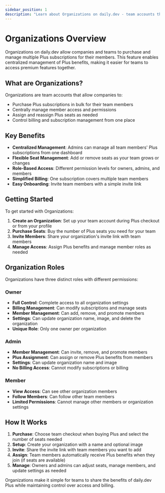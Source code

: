 ```yaml
---
sidebar_position: 1
description: "Learn about Organizations on daily.dev - team accounts that allow companies to purchase and manage multiple Plus subscriptions centrally with role-based access control."
---
```


# Organizations Overview

Organizations on daily.dev allow companies and teams to purchase and manage multiple Plus subscriptions for their members. This feature enables centralized management of Plus benefits, making it easier for teams to access premium features together.

## What are Organizations?

Organizations are team accounts that allow companies to:

- Purchase Plus subscriptions in bulk for their team members
- Centrally manage member access and permissions
- Assign and reassign Plus seats as needed
- Control billing and subscription management from one place

## Key Benefits

- **Centralized Management**: Admins can manage all team members' Plus subscriptions from one dashboard
- **Flexible Seat Management**: Add or remove seats as your team grows or changes
- **Role-Based Access**: Different permission levels for owners, admins, and members
- **Simplified Billing**: One subscription covers multiple team members
- **Easy Onboarding**: Invite team members with a simple invite link

## Getting Started

To get started with Organizations:

1. **Create an Organization**: Set up your team account during Plus checkout or from your profile
2. **Purchase Seats**: Buy the number of Plus seats you need for your team
3. **Invite Members**: Share your organization's invite link with team members
4. **Manage Access**: Assign Plus benefits and manage member roles as needed

## Organization Roles

Organizations have three distinct roles with different permissions:

### Owner
- **Full Control**: Complete access to all organization settings
- **Billing Management**: Can modify subscriptions and manage seats
- **Member Management**: Can add, remove, and promote members
- **Settings**: Can update organization name, image, and delete the organization
- **Unique Role**: Only one owner per organization

### Admin
- **Member Management**: Can invite, remove, and promote members
- **Plus Assignment**: Can assign or remove Plus benefits from members
- **Settings**: Can update organization name and image
- **No Billing Access**: Cannot modify subscriptions or billing

### Member
- **View Access**: Can see other organization members
- **Follow Members**: Can follow other team members
- **Limited Permissions**: Cannot manage other members or organization settings

## How It Works

1. **Purchase**: Choose team checkout when buying Plus and select the number of seats needed
2. **Setup**: Create your organization with a name and optional image
3. **Invite**: Share the invite link with team members you want to add
4. **Assign**: Team members automatically receive Plus benefits when they join (if seats are available)
5. **Manage**: Owners and admins can adjust seats, manage members, and update settings as needed

Organizations make it simple for teams to share the benefits of daily.dev Plus while maintaining control over access and billing.